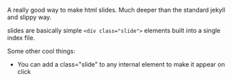 A really good way to make html slides. Much deeper than the standard jekyll and slippy way.

slides are basically simple `<div class="slide">` elements built into a single index file.

Some other cool things:

* You can add a class="slide" to any internal element to make it appear on click